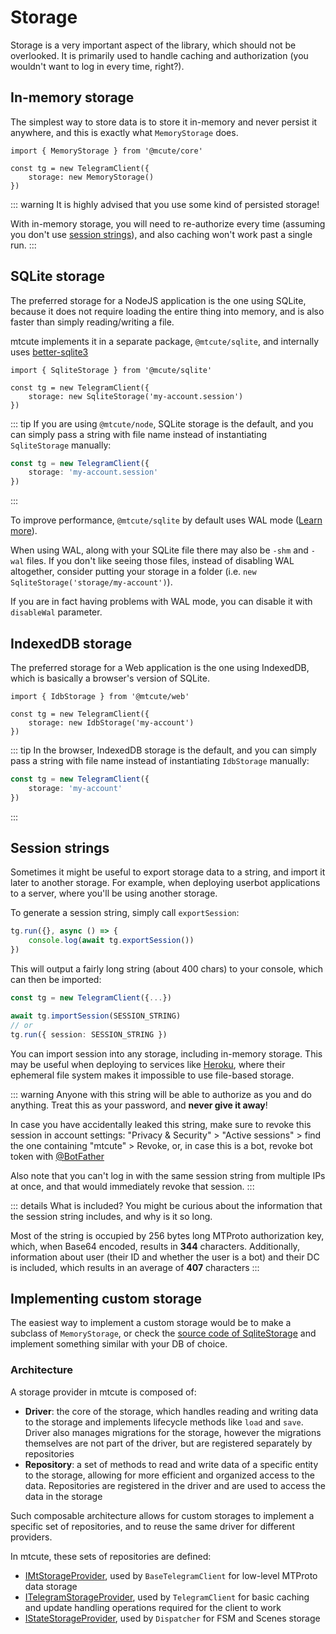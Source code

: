 # Storage

Storage is a very important aspect of the library,
which should not be overlooked. It is primarily used to
handle caching and authorization (you wouldn't want to
log in every time, right?).

## In-memory storage

The simplest way to store data is to store it in-memory
and never persist it anywhere, and this is exactly
what `MemoryStorage` does.

```ts{4}
import { MemoryStorage } from '@mcute/core'

const tg = new TelegramClient({
    storage: new MemoryStorage()
})
```

::: warning
It is highly advised that you use some kind of persisted storage!

With in-memory storage, you will need to re-authorize every time
(assuming you don't use [session strings](#session-strings)),
and also caching won't work past a single run.
:::

## SQLite storage

The preferred storage for a NodeJS application is the one using SQLite,
because it does not require loading the entire thing into memory, and
is also faster than simply reading/writing a file.

mtcute implements it in a separate package, `@mtcute/sqlite`, and internally
uses [better-sqlite3](https://www.npmjs.com/package/better-sqlite3)

```ts{4}
import { SqliteStorage } from '@mcute/sqlite'

const tg = new TelegramClient({
    storage: new SqliteStorage('my-account.session')
})
```

::: tip
If you are using `@mtcute/node`, SQLite storage is the default,
and you can simply pass a string with file name instead
of instantiating `SqliteStorage` manually:

```ts
const tg = new TelegramClient({
    storage: 'my-account.session'
})
```
:::

To improve performance, `@mtcute/sqlite` by default uses
WAL mode ([Learn more](https://github.com/JoshuaWise/better-sqlite3/blob/master/docs/performance.md)).

When using WAL, along with your SQLite file there may also
be `-shm` and `-wal` files. If you don't like seeing those files,
instead of disabling WAL altogether, consider putting your storage in a folder
(i.e. `new SqliteStorage('storage/my-account')`).

If you are in fact having problems with WAL mode, you can disable it
with `disableWal` parameter.


## IndexedDB storage

The preferred storage for a Web application is the one using IndexedDB,
which is basically a browser's version of SQLite.

```ts{4}
import { IdbStorage } from '@mtcute/web'

const tg = new TelegramClient({
    storage: new IdbStorage('my-account')
})
```

::: tip
In the browser, IndexedDB storage is the default,
and you can simply pass a string with file name instead
of instantiating `IdbStorage` manually:

```ts
const tg = new TelegramClient({
    storage: 'my-account'
})
```
:::


## Session strings

Sometimes it might be useful to export storage data to a string, and
import it later to another storage. For example, when deploying userbot
applications to a server, where you'll be using another storage.

To generate a session string, simply call `exportSession`:

```ts
tg.run({}, async () => {
    console.log(await tg.exportSession())
})
```

This will output a fairly long string (about 400 chars) to your console,
which can then be imported:

```ts
const tg = new TelegramClient({...})

await tg.importSession(SESSION_STRING)
// or
tg.run({ session: SESSION_STRING })
```

You can import session into any storage, including in-memory storage.
This may be useful when deploying to services like [Heroku](https://www.heroku.com),
where their ephemeral file system makes it impossible to use file-based storage.

::: warning
Anyone with this string will be able to authorize as you and do anything.
Treat this as your password, and **never give it away**!

In case you have accidentally leaked this string, make sure to revoke
this session in account settings: "Privacy & Security" > "Active sessions" >
find the one containing "mtcute" > Revoke, or, in case this is a bot,
revoke bot token with [@BotFather](https://t.me/botfather)

Also note that you can't log in with the same session
string from multiple IPs at once, and that would immediately
revoke that session.
:::

::: details What is included?
You might be curious about the information that the session
string includes, and why is it so long.

Most of the string is occupied by 256 bytes long
MTProto authorization key, which, when Base64 encoded,
results in **344** characters. Additionally, information
about user (their ID and whether the user is a bot) and their DC
is included, which results in an average of **407** characters
:::

## Implementing custom storage

The easiest way to implement a custom storage would be to make a subclass of `MemoryStorage`,
or check the [source code of SqliteStorage](https://github.com/mtcute/mtcute/blob/master/packages/sqlite/src/index.ts)
and implement something similar with your DB of choice.

### Architecture

A storage provider in mtcute is composed of:
- **Driver**: the core of the storage, which handles reading and writing data to the storage and implements
  lifecycle methods like `load` and `save`. Driver also manages migrations for the storage, however the migrations 
  themselves are not part of the driver, but are registered separately by repositories
- **Repository**: a set of methods to read and write data of a specific entity to the storage, allowing for
  more efficient and organized access to the data. Repositories are registered in the driver and are used to
  access the data in the storage

Such composable architecture allows for custom storages to implement a specific set of repositories,
and to reuse the same driver for different providers.

In mtcute, these sets of repositories are defined:
- [IMtStorageProvider](https://ref.mtcute.dev/types/_mtcute_core.index.IMtStorageProvider.html), used by `BaseTelegramClient` for low-level
  MTProto data storage
- [ITelegramStorageProvider](https://ref.mtcute.dev/interfaces/_mtcute_core.index.ITelegramStorageProvider.html), used by `TelegramClient` for basic caching
  and update handling operations required for the client to work
- [IStateStorageProvider](https://ref.mtcute.dev/types/_mtcute_dispatcher.IStateStorageProvider.html), used by `Dispatcher` for FSM and Scenes storage
